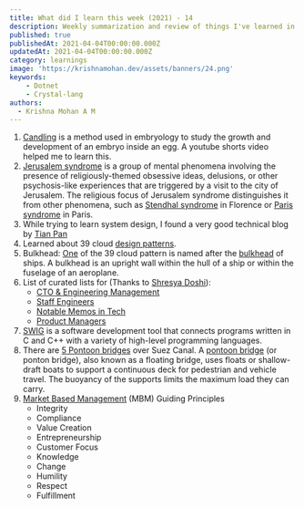 ```yaml
---
title: What did I learn this week (2021) - 14
description: Weekly summarization and review of things I've learned in the first week of April 2021 
published: true
publishedAt: 2021-04-04T00:00:00.000Z
updatedAt: 2021-04-04T00:00:00.000Z
category: learnings
image: 'https://krishnamohan.dev/assets/banners/24.png'
keywords:
    - Dotnet
    - Crystal-lang
authors:
  - Krishna Mohan A M
---
```


1. [Candling](https://en.wikipedia.org/wiki/Candling) is a method used in embryology to study the growth and development of an embryo inside an egg. A youtube shorts video helped me to learn this.
2. [Jerusalem syndrome](https://en.wikipedia.org/wiki/Jerusalem_syndrome) is a group of mental phenomena involving the presence of religiously-themed obsessive ideas, delusions, or other psychosis-like experiences that are triggered by a visit to the city of Jerusalem. The religious focus of Jerusalem syndrome distinguishes it from other phenomena, such as [Stendhal syndrome](https://en.wikipedia.org/wiki/Stendhal_syndrome) in Florence or [Paris syndrome](https://en.wikipedia.org/wiki/Paris_syndrome) in Paris. 
3. While trying to learn system design, I found a very good technical blog by [Tian Pan](https://tianpan.co/)
4. Learned about 39 cloud [design patterns](https://docs.microsoft.com/en-us/azure/architecture/patterns/).
5. Bulkhead: [One](https://docs.microsoft.com/en-us/azure/architecture/patterns/bulkhead) of the 39 cloud pattern is named after the [bulkhead](https://en.wikipedia.org/wiki/Bulkhead_(partition)) of ships. A bulkhead is an upright wall within the hull of a ship or within the fuselage of an aeroplane.
6. List of curated lists for (Thanks to [Shresya Doshi](https://twitter.com/shreyas)):
    - [CTO & Engineering Management](https://github.com/kuchin/awesome-cto)
    - [Staff Engineers](https://staffeng.com/guides/learning-materials)
    - [Notable Memos in Tech](https://sriramk.com/memos.html)
    - [Product Managers](https://www.sachinrekhi.com/top-resources-for-product-managers)
7. [SWIG](https://github.com/swig/swig) is a software development tool that connects programs written in C and C++ with a variety of high-level programming languages. 
8. There are [5 Pontoon bridges](https://travel.stackexchange.com/questions/163111/what-is-this-bridge-over-the-suez-canal) over Suez Canal. A [pontoon bridge](https://en.wikipedia.org/wiki/Pontoon_bridge) (or ponton bridge), also known as a floating bridge, uses floats or shallow-draft boats to support a continuous deck for pedestrian and vehicle travel. The buoyancy of the supports limits the maximum load they can carry. 
9. [Market Based Management](https://www.sec.gov/Archives/edgar/data/41077/000119312505225697/dex998.htm) (MBM) Guiding Principles
    - Integrity
    - Compliance
    - Value Creation
    - Entrepreneurship
    - Customer Focus
    - Knowledge
    - Change
    - Humility
    - Respect
    - Fulfillment